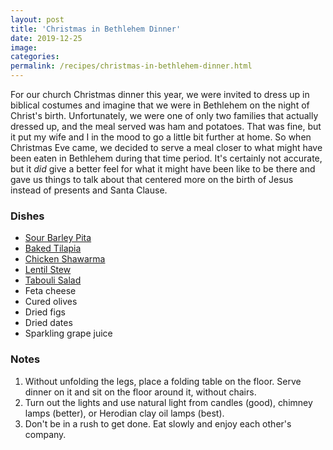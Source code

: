 ```yaml
---
layout: post
title: 'Christmas in Bethlehem Dinner'
date: 2019-12-25
image:
categories:
permalink: /recipes/christmas-in-bethlehem-dinner.html
---
```


For our church Christmas dinner this year, we were invited to dress up in biblical costumes and imagine that we were in Bethlehem on the night of Christ's birth. Unfortunately, we were one of only two families that actually dressed up, and the meal served was ham and potatoes. That was fine, but it put my wife and I in the mood to go a little bit further at home. So when Christmas Eve came, we decided to serve a meal closer to what might have been eaten in Bethlehem during that time period. It's certainly not accurate, but it _did_ give a better feel for what it might have been like to be there and gave us  things to talk about that centered more on the birth of Jesus instead of presents and Santa Clause.

### Dishes

- [Sour Barley Pita](/recipes/sour-barley-pita.html)
- [Baked Tilapia](/recipes/baked-tilapia)
- [Chicken Shawarma](/recipes/chicken-shawarma-israeli-salad)
- [Lentil Stew](/recipes/instant-pot-lentil-stew)
- [Tabouli Salad](/recipes/tabouli-salad)
- Feta cheese
- Cured olives
- Dried figs
- Dried dates
- Sparkling grape juice

### Notes

1. Without unfolding the legs, place a folding table on the floor. Serve dinner on it and sit on the floor around it, without chairs.
2. Turn out the lights and use natural light from candles (good), chimney lamps (better), or Herodian clay oil lamps (best).
3. Don't be in a rush to get done. Eat slowly and enjoy each other's company.
